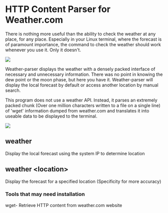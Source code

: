 # HTTP Content Parser for Weather.com

There is nothing more useful than the ability to check the weather at any place, for any place. Especially in your Linux terminal, where the forecast is of paramount importance, the command to check the weather should work whenever you use it. Only it doesn't.

![](https://github.com/stran556/weather-parser/blob/main/wttrerror.png)

Weather-parser displays the weather with a densely packed interface of necessary and unnecessary information. There was no point in knowing the dew point or the moon phase, but here you have it. Weather-parser will display the local forecast by default or access another location by manual search.

This program does not use a weather API. Instead, it parses an extremely packed chunk (Over one million characters written to a file on a single line) of 'wget' information dumped from weather.com and translates it into useable data to be displayed to the terminal.

![](https://github.com/stran556/weather-parser/blob/main/output.png)

## weather
Display the local forecast using the system IP to determine location

## weather \<location\>
Display the forecast for a specified location (Specificity for more accuracy)

### Tools that may need installation
wget- Retrieve HTTP content from weather.com website
